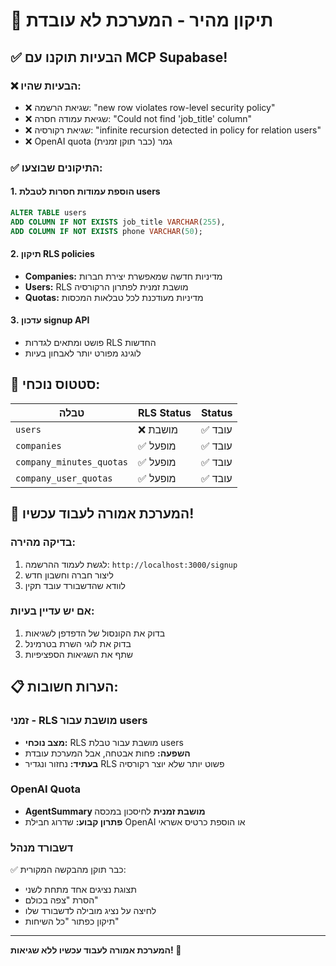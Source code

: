 # 🚨 תיקון מהיר - המערכת לא עובדת

## ✅ הבעיות תוקנו עם MCP Supabase!

### ❌ הבעיות שהיו:
- ❌ שגיאת הרשמה: "new row violates row-level security policy"
- ❌ שגיאת עמודה חסרה: "Could not find 'job_title' column"
- ❌ שגיאת רקורסיה: "infinite recursion detected in policy for relation users"
- ❌ OpenAI quota גמר (כבר תוקן זמנית)

### ✅ התיקונים שבוצעו:

#### 1. **הוספת עמודות חסרות לטבלת users**
```sql
ALTER TABLE users 
ADD COLUMN IF NOT EXISTS job_title VARCHAR(255),
ADD COLUMN IF NOT EXISTS phone VARCHAR(50);
```

#### 2. **תיקון RLS policies**
- **Companies:** מדיניות חדשה שמאפשרת יצירת חברות
- **Users:** RLS מושבת זמנית לפתרון הרקורסיה
- **Quotas:** מדיניות מעודכנת לכל טבלאות המכסות

#### 3. **עדכון signup API**
- פושט ומתאים לגדרות RLS החדשות
- לוגינג מפורט יותר לאבחון בעיות

## 🎯 סטטוס נוכחי:

| **טבלה** | **RLS Status** | **Status** |
|-----------|----------------|------------|
| `users` | ❌ מושבת | ✅ עובד |
| `companies` | ✅ מופעל | ✅ עובד |
| `company_minutes_quotas` | ✅ מופעל | ✅ עובד |
| `company_user_quotas` | ✅ מופעל | ✅ עובד |

## 🚀 המערכת אמורה לעבוד עכשיו!

### בדיקה מהירה:
1. לגשת לעמוד ההרשמה: `http://localhost:3000/signup`
2. ליצור חברה וחשבון חדש  
3. לוודא שהדשבורד עובד תקין

### אם יש עדיין בעיות:
1. בדוק את הקונסול של הדפדפן לשגיאות
2. בדוק את לוגי השרת בטרמינל
3. שתף את השגיאות הספציפיות

## 📋 הערות חשובות:

### זמני - RLS מושבת עבור users
- **מצב נוכחי:** RLS מושבת עבור טבלת users
- **השפעה:** פחות אבטחה, אבל המערכת עובדת
- **בעתיד:** נחזור ונגדיר RLS פשוט יותר שלא יוצר רקורסיה

### OpenAI Quota
- **AgentSummary מושבת זמנית** לחיסכון במכסה
- **פתרון קבוע:** שדרוג חבילת OpenAI או הוספת כרטיס אשראי

### דשבורד מנהל
✅ כבר תוקן מהבקשה המקורית:
- תצוגת נציגים אחד מתחת לשני
- הסרת "צפה בכולם" 
- לחיצה על נציג מובילה לדשבורד שלו
- תיקון כפתור "כל השיחות"

---

**המערכת אמורה לעבוד עכשיו ללא שגיאות! 🎉** 
